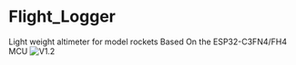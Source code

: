# Flight_Logger
Light weight altimeter for model rockets Based On the ESP32-C3FN4/FH4 MCU
![V1.2](https://github.com/Sadteeto/Flight_Logger/raw/main/V1_2.jpg?raw=true)
